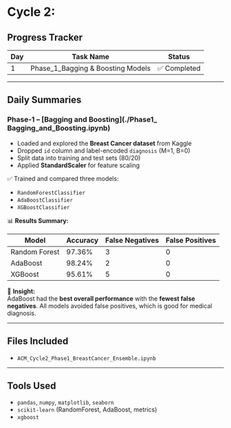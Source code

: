 # Cycle 2: 

## Progress Tracker

| Day | Task Name                         | Status        |
|-----|----------------------------------|----------------|
| 1   | Phase_1_Bagging & Boosting Models         | ✅ Completed |

---

## Daily Summaries

### Phase-1 – [Bagging and Boosting](./Phase1_ Bagging_and_Boosting.ipynb)

- Loaded and explored the **Breast Cancer dataset** from Kaggle
- Dropped `id` column and label-encoded `diagnosis` (M=1, B=0)
- Split data into training and test sets (80/20)
- Applied **StandardScaler** for feature scaling

✅ Trained and compared three models:
- `RandomForestClassifier`
- `AdaBoostClassifier`
- `XGBoostClassifier`

📊 **Results Summary:**

| Model         | Accuracy | False Negatives | False Positives |
|---------------|----------|------------------|------------------|
| Random Forest | 97.36%   | 3                | 0                |
| AdaBoost      | 98.24%   | 2                | 0                |
| XGBoost       | 95.61%   | 5                | 0                |

🧠 **Insight:**  
AdaBoost had the **best overall performance** with the **fewest false negatives**. All models avoided false positives, which is good for medical diagnosis.

---

## Files Included
- `ACM_Cycle2_Phase1_BreastCancer_Ensemble.ipynb`

---

## Tools Used

- `pandas`, `numpy`, `matplotlib`, `seaborn`
- `scikit-learn` (RandomForest, AdaBoost, metrics)
- `xgboost`
